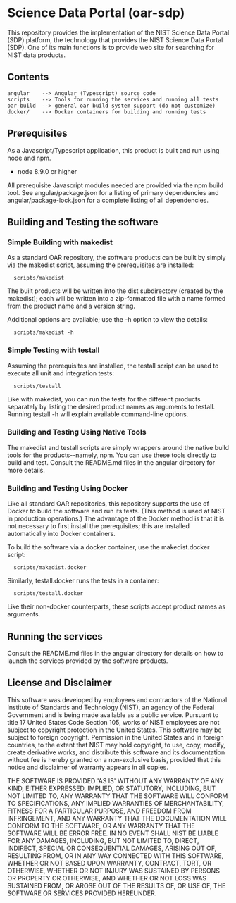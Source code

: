 # Science Data Portal (oar-sdp)

This repository provides the implementation of the NIST Science Data Portal (SDP) platform, the technology that provides the NIST Science Data Portal (SDP).  One of its main functions is to provide web site for searching for NIST data products.

## Contents
```
angular    --> Angular (Typescript) source code
scripts    --> Tools for running the services and running all tests
oar-build  --> general oar build system support (do not customize)
docker/    --> Docker containers for building and running tests
```
## Prerequisites

As a Javascript/Typescript application, this product is built and run using node and npm. 
*	node 8.9.0 or higher

All prerequisite Javascript modules needed are provided via the npm build tool. See angular/package.json for a listing of primary dependencies and angular/package-lock.json for a complete listing of all dependencies.

## Building and Testing the software

### Simple Building with makedist

As a standard OAR repository, the software products can be built by simply via the makedist script, assuming the prerequisites are installed:
```
  scripts/makedist
```
The built products will be written into the dist subdirectory (created by the makedist); each will be written into a zip-formatted file with a name formed from the product name and a version string.

Additional options are available; use the -h option to view the details:
```
  scripts/makedist -h
```
### Simple Testing with testall

Assuming the prerequisites are installed, the testall script can be used to execute all unit and integration tests:
```
  scripts/testall
```
Like with makedist, you can run the tests for the different products separately by listing the desired product names as arguments to testall. Running testall -h will explain available command-line options.

### Building and Testing Using Native Tools

The makedist and testall scripts are simply wrappers around the native build tools for the products--namely, npm. You can use these tools directly to build and test. Consult the README.md files in the angular directory for more details.

### Building and Testing Using Docker

Like all standard OAR repositories, this repository supports the use of Docker to build the software and run its tests. (This method is used at NIST in production operations.) The advantage of the Docker method is that it is not necessary to first install the prerequisites; this are installed automatically into Docker containers.

To build the software via a docker container, use the makedist.docker script:
```
  scripts/makedist.docker
```
Similarly, testall.docker runs the tests in a container:
```
  scripts/testall.docker
```
Like their non-docker counterparts, these scripts accept product names as arguments.

## Running the services

Consult the README.md files in the angular directory for details on how to launch the services provided by the software products.

## License and Disclaimer
This software was developed by employees and contractors of the National Institute of Standards and Technology (NIST), an agency of the Federal Government and is being made available as a public service. Pursuant to title 17 United States Code Section 105, works of NIST employees are not subject to copyright protection in the United States. This software may be subject to foreign copyright. Permission in the United States and in foreign countries, to the extent that NIST may hold copyright, to use, copy, modify, create derivative works, and distribute this software and its documentation without fee is hereby granted on a non-exclusive basis, provided that this notice and disclaimer of warranty appears in all copies.

THE SOFTWARE IS PROVIDED 'AS IS' WITHOUT ANY WARRANTY OF ANY KIND, EITHER EXPRESSED, IMPLIED, OR STATUTORY, INCLUDING, BUT NOT LIMITED TO, ANY WARRANTY THAT THE SOFTWARE WILL CONFORM TO SPECIFICATIONS, ANY IMPLIED WARRANTIES OF MERCHANTABILITY, FITNESS FOR A PARTICULAR PURPOSE, AND FREEDOM FROM INFRINGEMENT, AND ANY WARRANTY THAT THE DOCUMENTATION WILL CONFORM TO THE SOFTWARE, OR ANY WARRANTY THAT THE SOFTWARE WILL BE ERROR FREE. IN NO EVENT SHALL NIST BE LIABLE FOR ANY DAMAGES, INCLUDING, BUT NOT LIMITED TO, DIRECT, INDIRECT, SPECIAL OR CONSEQUENTIAL DAMAGES, ARISING OUT OF, RESULTING FROM, OR IN ANY WAY CONNECTED WITH THIS SOFTWARE, WHETHER OR NOT BASED UPON WARRANTY, CONTRACT, TORT, OR OTHERWISE, WHETHER OR NOT INJURY WAS SUSTAINED BY PERSONS OR PROPERTY OR OTHERWISE, AND WHETHER OR NOT LOSS WAS SUSTAINED FROM, OR AROSE OUT OF THE RESULTS OF, OR USE OF, THE SOFTWARE OR SERVICES PROVIDED HEREUNDER.

